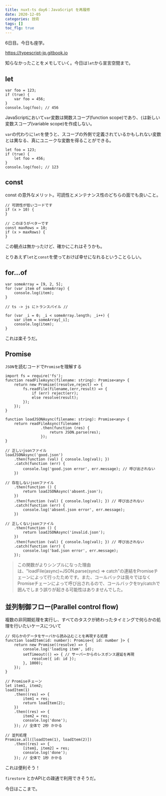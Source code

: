 ```yaml
---
title: nuxt-ts day6：JavaScript を再履修
date: 2020-12-05
categories: 技術
tags: []
toc_flg: true
---
```


6日目。今日も座学。

https://typescript-jp.gitbook.io

知らなかったことをメモしていく。今日は`let`から宣言空間まで。

## let

~~~ts{}[]
var foo = 123;
if (true) {
    var foo = 456;
}
console.log(foo); // 456
~~~

JavaScriptにおいて`var`変数は関数スコープ(function scope)であり、`{`は新しい変数スコープ(variable scope)を作成しない。

`var`の代わりに`let`を使うと、スコープの外側で定義されているかもしれない変数とは異なる、真にユニークな変数を得ることができる。

~~~ts{}[]
let foo = 123;
if (true) {
    let foo = 456;
}
console.log(foo); // 123
~~~


## const

const の意外なメリット。可読性とメンテナンス性のどちらの面でも良いこと。

~~~ts{}[]
// 可読性が低いコードです
if (x > 10) {
}

// このほうがベターです
const maxRows = 10;
if (x > maxRows) {
}
~~~

この観点は無かったけど、確かにこれはそうかも。

とりあえず`let`と`const`を使っておけば幸せになれるということらしい。

## for...of

~~~ts{}[]
var someArray = [9, 2, 5];
for (var item of someArray) {
    console.log(item);
}

// ts -> js にトランスパイル //

for (var _i = 0; _i < someArray.length; _i++) {
    var item = someArray[_i];
    console.log(item);
}
~~~

これは楽そうだ。

## Promise

`JSON`を読むコードで`Promise`を理解する

~~~ts{}[]
import fs = require('fs');
function readFileAsync(filename: string): Promise<any> {
    return new Promise((resolve,reject) => {
        fs.readFile(filename,(err,result) => {
            if (err) reject(err);
            else resolve(result);
        });
    });
}

function loadJSONAsync(filename: string): Promise<any> {
    return readFileAsync(filename)
                .then(function (res) {
                    return JSON.parse(res);
                });
}

// 正しいjsonファイル
loadJSONAsync('good.json')
    .then(function (val) { console.log(val); })
    .catch(function (err) {
        console.log('good.json error', err.message); // 呼び出されない
    })

// 存在しないjsonファイル
    .then(function () {
        return loadJSONAsync('absent.json');
    })
    .then(function (val) { console.log(val); }) // 呼び出されない
    .catch(function (err) {
        console.log('absent.json error', err.message);
    })

// 正しくないjsonファイル
    .then(function () {
        return loadJSONAsync('invalid.json');
    })
    .then(function (val) { console.log(val); }) // 呼び出されない
    .catch(function (err) {
        console.log('bad.json error', err.message);
    });
~~~

> この関数がよりシンプルになった理由は、"loadFile(async)+JSON.parse(sync) => catch"の連結をPromiseチェーンによって行ったためです。また、コールバックは我々ではなくPromiseチェーンによって呼び出されるので、コールバックをtry/catchで囲んでしまう誤りが起きる可能性はありませんでした。


## 並列制御フロー(Parallel control flow)

複数の非同期処理を実行し、すべてのタスクが終わったタイミングで何らかの処理を行いたいケースについて

~~~ts{}[]
// 何らかのデータをサーバから読み込むことを再現する処理
function loadItem(id: number): Promise<{ id: number }> {
    return new Promise((resolve) => {
        console.log('loading item', id);
        setTimeout(() => { // サーバーからのレスポンス遅延を再現
            resolve({ id: id });
        }, 1000);
    });
}

// Promiseチェーン
let item1, item2;
loadItem(1)
    .then((res) => {
        item1 = res;
        return loadItem(2);
    })
    .then((res) => {
        item2 = res;
        console.log('done');
    }); // 全体で 2秒 かかる

// 並列処理
Promise.all([loadItem(1), loadItem(2)])
    .then((res) => {
        [item1, item2] = res;
        console.log('done');
    }); // 全体で 1秒 かかる
~~~

これは便利そう！

`firestore` とかAPIとの疎通で利用できそうだ。

今日はここまで。

